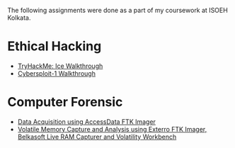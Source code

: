 The following assignments were done as a part of my coursework at ISOEH Kolkata.

# Ethical Hacking

* [TryHackMe: Ice Walkthrough](https://github.com/dassarthak18/ISOEH-Assignments/blob/main/Ethical%20Hacking/ISOEH_EH_Report_1.pdf)
* [Cybersploit-1 Walkthrough](https://github.com/dassarthak18/ISOEH-Assignments/blob/main/Ethical%20Hacking/ISOEH_EH_Final_Exam.pdf)

# Computer Forensic

* [Data Acquisition using AccessData FTK Imager](https://github.com/dassarthak18/ISOEH-Assignments/blob/main/Computer%20Forensic/ISOEH_CF_Report_1.pdf)
* [Volatile Memory Capture and Analysis using Exterro FTK Imager, Belkasoft Live RAM Capturer and Volatility Workbench](https://github.com/dassarthak18/ISOEH-Assignments/blob/main/Computer%20Forensic/ISOEH_CF_Report_1.pdf)
